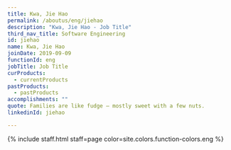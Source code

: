 ```yaml
---
title: Kwa, Jie Hao
permalink: /aboutus/eng/jiehao
description: "Kwa, Jie Hao - Job Title"
third_nav_title: Software Engineering
id: jiehao
name: Kwa, Jie Hao
joinDate: 2019-09-09
functionId: eng
jobTitle: Job Title
curProducts:
  - currentProducts
pastProducts:
  - pastProducts
accomplishments: ""
quote: Families are like fudge – mostly sweet with a few nuts.
linkedinId: jiehao

---
```


{% include staff.html staff=page color=site.colors.function-colors.eng %}
